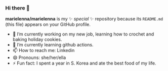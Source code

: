 ### Hi there 👋

**marielenna/marielenna** is my ✨ _special_ ✨ repository because its `README.md` (this file) appears on your GitHub profile.

- 🔭 I’m currently working on my new job, learning how to crochet and baking holiday cookies.
- 🌱 I’m currently learning github actions.
- 📫 How to reach me: Linkedin
- 😄 Pronouns: she/her/ella
- ⚡ Fun fact: I spent a year in S. Korea and ate the best food of my life.

